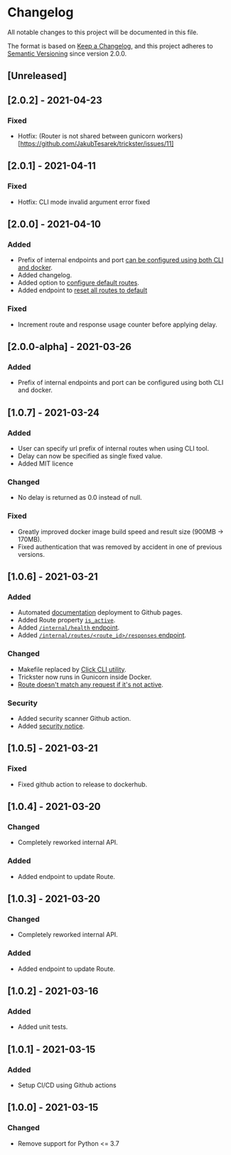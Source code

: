 # Changelog
All notable changes to this project will be documented in this file.

The format is based on [Keep a Changelog](https://keepachangelog.com/en/1.0.0/),
and this project adheres to [Semantic Versioning](https://semver.org/spec/v2.0.0.html) since version 2.0.0.

## [Unreleased]

## [2.0.2] - 2021-04-23
### Fixed
- Hotfix: (Router is not shared between gunicorn workers)[https://github.com/JakubTesarek/trickster/issues/11]

## [2.0.1] - 2021-04-11
### Fixed
- Hotfix: CLI mode invalid argument error fixed

## [2.0.0] - 2021-04-10
### Added
- Prefix of internal endpoints and port [can be configured using both CLI and docker](/trickster/configuration.html).
- Added changelog.
- Added option to [configure default routes](https://jakubtesarek.github.io/trickster/configuration.html#default-routes).
- Added endpoint to [reset all routes to default](/trickster/api/endpoints.html#post-internalreset)

### Fixed
- Increment route and response usage counter before applying delay.

## [2.0.0-alpha] - 2021-03-26
### Added
- Prefix of internal endpoints and port can be configured using both CLI and docker.

## [1.0.7] - 2021-03-24
### Added
- User can specify url prefix of internal routes when using CLI tool.
- Delay can now be specified as single fixed value.
- Added MIT licence

### Changed
- No delay is returned as 0.0 instead of null.

### Fixed
- Greatly improved docker image build speed and result size (900MB -> 170MB).
- Fixed authentication that was removed by accident in one of previous versions.

## [1.0.6] - 2021-03-21
### Added
- Automated [documentation](https://jakubtesarek.github.io/trickster/) deployment to Github pages.
- Added Route property [`is_active`](https://jakubtesarek.github.io/trickster/api/model.html#is_active).
- Added [`/internal/health` endpoint](https://jakubtesarek.github.io/trickster/api/endpoints.html#get-internalhealth).
- Added [`/internal/routes/<route_id>/responses` endpoint](https://jakubtesarek.github.io/trickster/api/endpoints.html#get-internalroutesstringroute_idresponses).

### Changed
- Makefile replaced by [Click CLI utility](https://jakubtesarek.github.io/trickster/cli-utils.html).
- Trickster now runs in Gunicorn inside Docker.
- [Route doesn't match any request if it's not active](https://jakubtesarek.github.io/trickster/api/#how-routes-are-resolving).

### Security
- Added security scanner Github action.
- Added [security notice](https://github.com/JakubTesarek/trickster/blob/main/SECURITY.md).

## [1.0.5] - 2021-03-21
### Fixed
- Fixed github action to release to dockerhub.

## [1.0.4] - 2021-03-20
### Changed
- Completely reworked internal API.

### Added
- Added endpoint to update Route.

## [1.0.3] - 2021-03-20
### Changed
- Completely reworked internal API.

### Added
- Added endpoint to update Route.

## [1.0.2] - 2021-03-16
### Added
- Added unit tests.


## [1.0.1] - 2021-03-15
### Added
- Setup CI/CD using Github actions

## [1.0.0] - 2021-03-15
### Changed
- Remove support for Python <= 3.7

